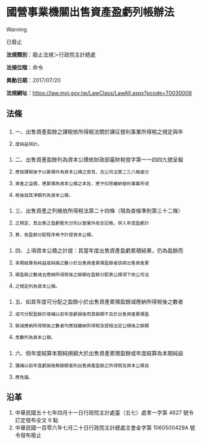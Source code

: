 # 國營事業機關出售資產盈虧列帳辦法


> [!WARNING]
> 已廢止


**法規類別**：廢止法規＞行政院主計總處

**法規位階**：命令

**異動日期**：2017/07/20  

**法規網址**：https://law.moj.gov.tw/LawClass/LawAll.aspx?pcode=T0030008



## 法條
##### 
1. 一、出售資產盈餘之課稅依所得稅法關於課征營利事業所得稅之規定與年
1.     度純益併計。

##### 
1. 二、出售資產盈餘列為資本公積依財政部臺財稅發字第一一四四九號呈擬
1.     應按課稅後予以累積作為資本公積之意見，及公司法第二三八條處分
1.     資產之溢價，應累積為資本公積之本旨，應予扣除繳納營利事業所得
1.     稅後就其淨額列為資本公積。

##### 
1. 三、出售資產之列帳依所得稅法第二十四條（現為查帳準則第三十二條）
1.     之規定，其出售之盈虧暫先分別以營業外收支記帳，併入年度盈虧計
1.     算，依盈餘分配程序再予計提資本公積。

##### 
1. 四、上項資本公積之計提：其當年度出售資產盈虧累積結果，仍為盈餘而
1.     本期結算為純益或純損之數小於出售資產累積盈餘者該將出售資產累
1.     積盈餘之數減去應納所得稅後之餘額在盈餘分配表公積項下依公司法
1.     之規定列為資本公積。

##### 
1. 五、如其年度可分配之盈餘小於出售資產累積盈餘減應納所得稅後之數者
1.     或可分配盈餘於填補以前年度虧損後而其餘額不及於出售資產累積盈
1.     餘減應納所得稅後之數者均應就繳納所得稅及提撥法定公積後之餘額
1.     悉數列為資本公積。

##### 
1. 六、倘年度結算本期純損額大於出售資產累積盈餘或年度結算為本期純益
1.     彌補以前年度虧損後無餘額者則出售資產盈餘之所得稅及資本公積自
1.     應免議。

## 沿革
1. 中華民國五十七年四月十一日行政院主計處臺（五七）處孝一字第 4627 號令訂定發布全文 6  點
1. 中華民國一百零六年七月二十日行政院主計總處主會金字第 1060500429A  號令發布廢止
